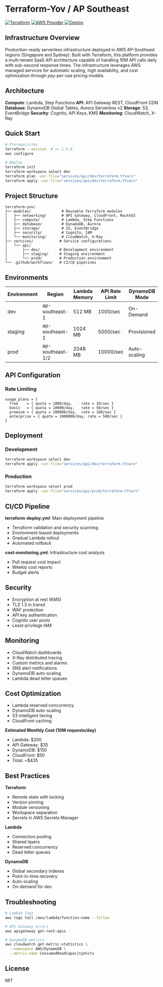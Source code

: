 # Terraform-Yov / AP Southeast

[![Terraform](https://img.shields.io/badge/terraform-%3E%3D1.5.0-623CE4.svg?logo=terraform)](https://www.terraform.io/)
[![AWS Provider](https://img.shields.io/badge/AWS-%7E%3E5.31.0-FF9900.svg?logo=amazon-aws)](https://registry.terraform.io/providers/hashicorp/aws/latest)
[![Deploy](https://github.com/catherinevee/terraform-yov/actions/workflows/terraform-deploy.yml/badge.svg)](https://github.com/catherinevee/terraform-yov/actions/workflows/terraform-deploy.yml)

## Infrastructure Overview

Production-ready serverless infrastructure deployed in AWS AP-Southeast regions (Singapore and Sydney). Built with Terraform, this platform provides a multi-tenant SaaS API architecture capable of handling 10M API calls daily with sub-second response times. The infrastructure leverages AWS managed services for automatic scaling, high availability, and cost optimization through pay-per-use pricing models.

## Architecture

**Compute**: Lambda, Step Functions
**API**: API Gateway REST, CloudFront CDN
**Database**: DynamoDB Global Tables, Aurora Serverless v2
**Storage**: S3, EventBridge
**Security**: Cognito, API Keys, KMS
**Monitoring**: CloudWatch, X-Ray

## Quick Start

```bash
# Prerequisites
terraform --version  # >= 1.5.0
aws configure

# Deploy
terraform init
terraform workspace select dev
terraform plan -var-file="services/api/dev/terraform.tfvars"
terraform apply -var-file="services/api/dev/terraform.tfvars"
```

## Project Structure

```
terraform-yov/
├── modules/              # Reusable Terraform modules
│   ├── networking/       # API Gateway, CloudFront, Route53
│   ├── compute/          # Lambda, Step Functions
│   ├── database/         # DynamoDB, Aurora
│   ├── storage/          # S3, EventBridge
│   ├── security/         # Cognito, IAM
│   └── monitoring/       # CloudWatch, X-Ray
├── services/            # Service configurations
│   └── api/
│       ├── dev/         # Development environment
│       ├── staging/     # Staging environment
│       └── prod/        # Production environment
└── .github/workflows/   # CI/CD pipelines
```

## Environments

| Environment | Region | Lambda Memory | API Rate Limit | DynamoDB Mode |
|-------------|--------|---------------|----------------|---------------|
| dev | ap-southeast-1 | 512 MB | 1000/sec | On-Demand |
| staging | ap-southeast-1 | 1024 MB | 5000/sec | Provisioned |
| prod | ap-southeast-1/2 | 2048 MB | 10000/sec | Auto-scaling |

## API Configuration

### Rate Limiting

```hcl
usage_plans = {
  free    = { quota = 1000/day,    rate = 10/sec }
  basic   = { quota = 10000/day,   rate = 50/sec }
  premium = { quota = 100000/day,  rate = 100/sec }
  enterprise = { quota = 1000000/day, rate = 500/sec }
}
```

## Deployment

### Development
```bash
terraform workspace select dev
terraform apply -var-file="services/api/dev/terraform.tfvars"
```

### Production
```bash
terraform workspace select prod
terraform apply -var-file="services/api/prod/terraform.tfvars"
```

## CI/CD Pipeline

**terraform-deploy.yml**: Main deployment pipeline
- Terraform validation and security scanning
- Environment-based deployments
- Gradual Lambda rollout
- Automated rollback

**cost-monitoring.yml**: Infrastructure cost analysis
- Pull request cost impact
- Weekly cost reports
- Budget alerts

## Security

- Encryption at rest (KMS)
- TLS 1.3 in transit
- WAF protection
- API key authentication
- Cognito user pools
- Least-privilege IAM

## Monitoring

- CloudWatch dashboards
- X-Ray distributed tracing
- Custom metrics and alarms
- SNS alert notifications
- DynamoDB auto-scaling
- Lambda dead letter queues

## Cost Optimization

- Lambda reserved concurrency
- DynamoDB auto-scaling
- S3 intelligent tiering
- CloudFront caching

**Estimated Monthly Cost (10M requests/day)**
- Lambda: $200
- API Gateway: $35
- DynamoDB: $150
- CloudFront: $50
- Total: ~$435

## Best Practices

**Terraform**
- Remote state with locking
- Version pinning
- Module versioning
- Workspace separation
- Secrets in AWS Secrets Manager

**Lambda**
- Connection pooling
- Shared layers
- Reserved concurrency
- Dead letter queues

**DynamoDB**
- Global secondary indexes
- Point-in-time recovery
- Auto-scaling
- On-demand for dev

## Troubleshooting

```bash
# Lambda logs
aws logs tail /aws/lambda/function-name --follow

# API Gateway errors
aws apigateway get-rest-apis

# DynamoDB metrics
aws cloudwatch get-metric-statistics \
  --namespace AWS/DynamoDB \
  --metric-name ConsumedReadCapacityUnits
```

## License

MIT